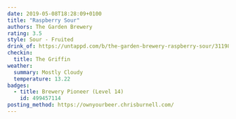 ```yaml
---
date: 2019-05-08T18:28:09+0100
title: "Raspberry Sour"
authors: The Garden Brewery
rating: 3.5
style: Sour - Fruited
drink_of: https://untappd.com/b/the-garden-brewery-raspberry-sour/3119891
checkin:
  title: The Griffin
weather:
  summary: Mostly Cloudy
  temperature: 13.22
badges:
  - title: Brewery Pioneer (Level 14)
    id: 499457114
posting_method: https://ownyourbeer.chrisburnell.com/
---
```

